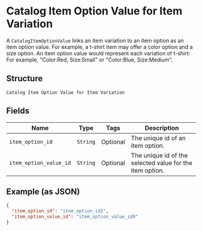 
# Catalog Item Option Value for Item Variation

A `CatalogItemOptionValue` links an item variation to an item option as
an item option value. For example, a t-shirt item may offer a color option and
a size option. An item option value would represent each variation of t-shirt:
For example, "Color:Red, Size:Small" or "Color:Blue, Size:Medium".

## Structure

`Catalog Item Option Value for Item Variation`

## Fields

| Name | Type | Tags | Description |
|  --- | --- | --- | --- |
| `item_option_id` | `String` | Optional | The unique id of an item option. |
| `item_option_value_id` | `String` | Optional | The unique id of the selected value for the item option. |

## Example (as JSON)

```json
{
  "item_option_id": "item_option_id2",
  "item_option_value_id": "item_option_value_id0"
}
```

